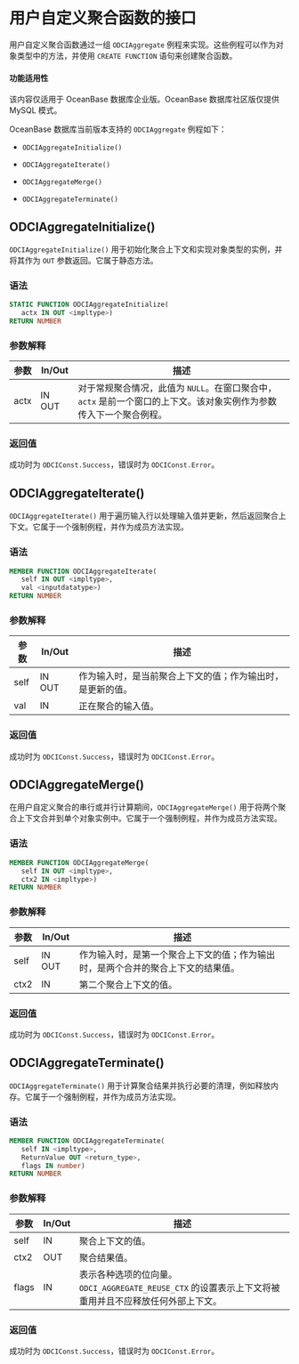 用户自定义聚合函数的接口 
=================================

用户自定义聚合函数通过一组 `ODCIAggregate` 例程来实现。这些例程可以作为对象类型中的方法，并使用 `CREATE FUNCTION` 语句来创建聚合函数。

  <main id="notice" >
    <h4>功能适用性</h4>
    <p>该内容仅适用于 OceanBase 数据库企业版。OceanBase 数据库社区版仅提供 MySQL 模式。</p>
  </main>

OceanBase 数据库当前版本支持的 `ODCIAggregate` 例程如下：

* `ODCIAggregateInitialize()`

  

* `ODCIAggregateIterate()`

  

* `ODCIAggregateMerge()`

  

* `ODCIAggregateTerminate()`

  




ODCIAggregateInitialize() 
----------------------------------------------

`ODCIAggregateInitialize()` 用于初始化聚合上下文和实现对象类型的实例，并将其作为 `OUT` 参数返回。它属于静态方法。

### 语法 

```sql
STATIC FUNCTION ODCIAggregateInitialize(
   actx IN OUT <impltype>) 
RETURN NUMBER
```



### 参数解释 



|  参数  | In/Out |                                描述                                |
|------|--------|------------------------------------------------------------------|
| actx | IN OUT | 对于常规聚合情况，此值为 `NULL`。在窗口聚合中，`actx` 是前一个窗口的上下文。该对象实例作为参数传入下一个聚合例程。 |



### 返回值 

成功时为 `ODCIConst.Success`，错误时为 `ODCIConst.Error`。

ODCIAggregateIterate() 
-------------------------------------------

`ODCIAggregateIterate()` 用于遍历输入行以处理输入值并更新，然后返回聚合上下文。它属于一个强制例程，并作为成员方法实现。

### 语法 

```sql
MEMBER FUNCTION ODCIAggregateIterate(
   self IN OUT <impltype>, 
   val <inputdatatype>) 
RETURN NUMBER
```



### 参数解释 



|  参数  | In/Out |              描述               |
|------|--------|-------------------------------|
| self | IN OUT | 作为输入时，是当前聚合上下文的值；作为输出时，是更新的值。 |
| val  | IN     | 正在聚合的输入值。                     |



### 返回值 

成功时为 `ODCIConst.Success`，错误时为 `ODCIConst.Error`。

ODCIAggregateMerge() 
-----------------------------------------

在用户自定义聚合的串行或并行计算期间，`ODCIAggregateMerge()` 用于将两个聚合上下文合并到单个对象实例中。它属于一个强制例程，并作为成员方法实现。

### 语法 

```sql
MEMBER FUNCTION ODCIAggregateMerge(
   self IN OUT <impltype>, 
   ctx2 IN <impltype>)
RETURN NUMBER
```



### 参数解释 



|  参数  | In/Out |                    描述                    |
|------|--------|------------------------------------------|
| self | IN OUT | 作为输入时，是第一个聚合上下文的值；作为输出时，是两个合并的聚合上下文的结果值。 |
| ctx2 | IN     | 第二个聚合上下文的值。                              |



### 返回值 

成功时为 `ODCIConst.Success`，错误时为 `ODCIConst.Error`。

ODCIAggregateTerminate() 
---------------------------------------------

`ODCIAggregateTerminate()` 用于计算聚合结果并执行必要的清理，例如释放内存。它属于一个强制例程，并作为成员方法实现。

### 语法 

```sql
MEMBER FUNCTION ODCIAggregateTerminate(
   self IN <impltype>, 
   ReturnValue OUT <return_type>, 
   flags IN number) 
RETURN NUMBER
```



### 参数解释 



|  参数   | In/Out |                                描述                                 |
|-------|--------|-------------------------------------------------------------------|
| self  | IN     | 聚合上下文的值。                                                          |
| ctx2  | OUT    | 聚合结果值。                                                            |
| flags | IN     | 表示各种选项的位向量。 `ODCI_AGGREGATE_REUSE_CTX` 的设置表示上下文将被重用并且不应释放任何外部上下文。 |



### 返回值 

成功时为 `ODCIConst.Success`，错误时为 `ODCIConst.Error`。
